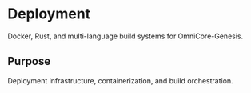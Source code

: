 # Deployment

Docker, Rust, and multi-language build systems for OmniCore-Genesis.

## Purpose
Deployment infrastructure, containerization, and build orchestration. 